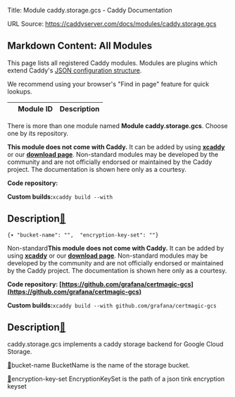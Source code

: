 Title: Module caddy.storage.gcs - Caddy Documentation

URL Source: https://caddyserver.com/docs/modules/caddy.storage.gcs

Markdown Content:
All Modules
-----------

This page lists all registered Caddy modules. Modules are plugins which extend Caddy's [JSON configuration structure](https://caddyserver.com/docs/json/).

We recommend using your browser's "Find in page" feature for quick lookups.

|  | Module ID | Description |
| --- | --- | --- |

There is more than one module named **Module caddy.storage.gcs**. Choose one by its repository.

**This module does not come with Caddy.** It can be added by using **[xcaddy](https://caddyserver.com/docs/build#xcaddy)** or our **[download page](https://caddyserver.com/download)**. Non-standard modules may be developed by the community and are not officially endorsed or maintained by the Caddy project. The documentation is shown here only as a courtesy.

**Code repository:**

**Custom builds:**`xcaddy build --with`

Description[🔗](https://caddyserver.com/docs/modules/caddy.storage.gcs#docs "Direct link")
------------------------------------------------------------------------------------------

`{▾	"bucket-name": "",	"encryption-key-set": ""}`

Non-standard**This module does not come with Caddy.** It can be added by using **[xcaddy](https://caddyserver.com/docs/build#xcaddy)** or our **[download page](https://caddyserver.com/download)**. Non-standard modules may be developed by the community and are not officially endorsed or maintained by the Caddy project. The documentation is shown here only as a courtesy.

**Code repository: [https://github.com/grafana/certmagic-gcs](https://github.com/grafana/certmagic-gcs)**

**Custom builds:**`xcaddy build --with github.com/grafana/certmagic-gcs`

Description[🔗](https://caddyserver.com/docs/modules/caddy.storage.gcs#docs "Direct link")
------------------------------------------------------------------------------------------

caddy.storage.gcs implements a caddy storage backend for Google Cloud Storage.

[🔗](https://caddyserver.com/docs/modules/caddy.storage.gcs#bucket-name)bucket-name
BucketName is the name of the storage bucket.

[🔗](https://caddyserver.com/docs/modules/caddy.storage.gcs#encryption-key-set)encryption-key-set
EncryptionKeySet is the path of a json tink encryption keyset
